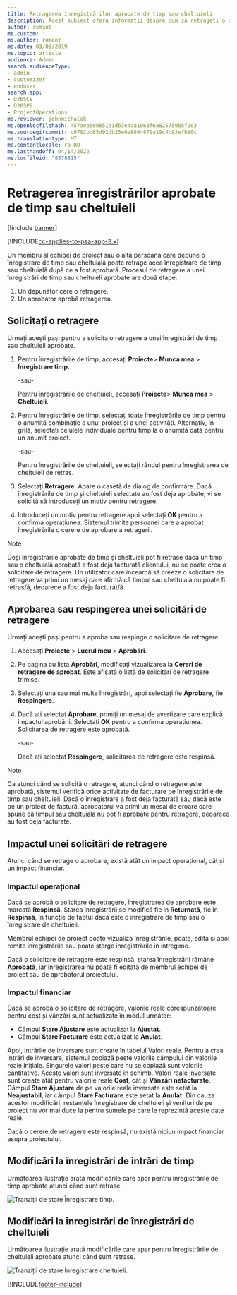 ```yaml
---
title: Retragerea înregistrărilor aprobate de timp sau cheltuieli
description: Acest subiect oferă informații despre cum să retrageți o operațiune de timp sau cheltuieli aprobată anterior.
author: rumant
ms.custom: ''
ms.author: rumant
ms.date: 03/08/2019
ms.topic: article
audience: Admin
search.audienceType:
- admin
- customizer
- enduser
search.app:
- D365CE
- D365PS
- ProjectOperations
ms.reviewer: johnmichalak
ms.openlocfilehash: 457aebb00851a1db3e4aa1068f6a825759b8f2e3
ms.sourcegitcommit: c0792bd65d92db25e0e8864879a19c4b93efb10c
ms.translationtype: MT
ms.contentlocale: ro-RO
ms.lasthandoff: 04/14/2022
ms.locfileid: "8578815"
---
```

# <a name="recall-approved-time-or-expense-entries"></a>Retragerea înregistrărilor aprobate de timp sau cheltuieli

[!include [banner](../includes/psa-now-project-operations.md)]

[!INCLUDE[cc-applies-to-psa-app-3.x](../includes/cc-applies-to-psa-app-3x.md)]

Un membru al echipei de proiect sau o altă persoană care depune o înregistrare de timp sau cheltuială poate retrage acea înregistrare de timp sau cheltuială după ce a fost aprobată. Procesul de retragere a unei înregistrări de timp sau cheltuieli aprobate are două etape:

1. Un depunător cere o retragere.
2. Un aprobator aprobă retragerea.

## <a name="request-a-recall"></a>Solicitați o retragere

Urmați acești pași pentru a solicita o retragere a unei înregistrări de timp sau cheltuieli aprobate.

1. Pentru înregistrările de timp, accesați **Proiecte**\> **Munca mea** \> **Înregistrare timp**.

    -sau-

    Pentru înregistrările de cheltuieli, accesați **Proiecte**\> **Munca mea** \> **Cheltuieli**.

2. Pentru înregistrările de timp, selectați toate înregistrările de timp pentru o anumită combinație a unui proiect și a unei activități. Alternativ, în grilă, selectați celulele individuale pentru timp la o anumită dată pentru un anumit proiect.

    -sau-

    Pentru înregistrările de cheltuieli, selectați rândul pentru înregistrarea de cheltuieli de retras.

3. Selectați **Retragere**. Apare o casetă de dialog de confirmare. Dacă înregistrările de timp și cheltuieli selectate au fost deja aprobate, vi se solicită să introduceți un motiv pentru retragere.
4. Introduceți un motiv pentru retragere apoi selectați **OK** pentru a confirma operațiunea. Sistemul trimite persoanei care a aprobat înregistrările o cerere de aprobare a retragerii.

> [!NOTE]
> Deși înregistrările aprobate de timp și cheltuieli pot fi retrase dacă un timp sau o cheltuială aprobată a fost deja facturată clientului, nu se poate crea o solicitare de retragere. Un utilizator care încearcă să creeze o solicitare de retragere va primi un mesaj care afirmă că timpul sau cheltuiala nu poate fi retras/ă, deoarece a fost deja facturat/ă.

## <a name="approve-or-reject-a-recall-request"></a>Aprobarea sau respingerea unei solicitări de retragere

Urmați acești pași pentru a aproba sau respinge o solicitare de retragere.

1. Accesați **Proiecte** \> **Lucrul meu** \> **Aprobări**.
2. Pe pagina cu lista **Aprobări**, modificați vizualizarea la **Cereri de retragere de aprobat**. Este afișată o listă de solicitări de retragere trimise.
3. Selectați una sau mai multe înregistrări, apoi selectați fie **Aprobare**, fie **Respingere**.
4. Dacă ați selectat **Aprobare**, primiți un mesaj de avertizare care explică impactul aprobării. Selectați **OK** pentru a confirma operațiunea. Solicitarea de retragere este aprobată.

    -sau-

    Dacă ați selectat **Respingere**, solicitarea de retragere este respinsă.

> [!NOTE]
> Ca atunci când se solicită o retragere, atunci când o retragere este aprobată, sistemul verifică orice activitate de facturare pe înregistrările de timp sau cheltuieli. Dacă o înregistrare a fost deja facturată sau dacă este pe un proiect de factură, aprobatorul va primi un mesaj de eroare care spune că timpul sau cheltuiala nu pot fi aprobate pentru retragere, deoarece au fost deja facturate.

## <a name="impact-of-a-recall-request"></a>Impactul unei solicitări de retragere

Atunci când se retrage o aprobare, există atât un impact operațional, cât și un impact financiar.

### <a name="operational-impact"></a>Impactul operațional

Dacă se aprobă o solicitare de retragere, înregistrarea de aprobare este marcată **Respinsă**. Starea înregistrării se modifică fie în **Returnată**, fie în **Respinsă**, în funcție de faptul dacă este o înregistrare de timp sau o înregistrare de cheltuieli.

Membrul echipei de proiect poate vizualiza înregistrările, poate, edita și apoi remite înregistrările sau poate șterge înregistrările în întregime.

Dacă o solicitare de retragere este respinsă, starea înregistrării rămâne **Aprobată**, iar înregistrarea nu poate fi editată de membrul echipei de proiect sau de aprobatorul proiectului.

### <a name="financial-impact"></a>Impactul financiar

Dacă se aprobă o solicitare de retragere, valorile reale corespunzătoare pentru cost și vânzări sunt actualizate în modul următor:

- Câmpul **Stare Ajustare** este actualizat la **Ajustat**.
- Câmpul **Stare Facturare** este actualizat la **Anulat**.

Apoi, intrările de inversare sunt create în tabelul Valori reale. Pentru a crea intrări de inversare, sistemul copiază peste valorile câmpului din valorile reale inițiale. Singurele valori peste care nu se copiază sunt valorile cantitative. Aceste valori sunt inversate în schimb. Valori reale inversate sunt create atât pentru valorile reale **Cost**, cât și **Vânzări nefacturate**. Câmpul **Stare Ajustare** de pe valorile reale inversate este setat la **Neajustabil**, iar câmpul **Stare Facturare** este setat la **Anulat.** Din cauza acestor modificări, restanțele înregistrare de cheltuieli și venituri de pe proiect nu vor mai duce la pentru sumele pe care le reprezintă aceste date reale.

Dacă o cerere de retragere este respinsă, nu există niciun impact financiar asupra proiectului.

## <a name="changes-to-time-entry-records"></a>Modificări la înregistrări de intrări de timp

Următoarea ilustrație arată modificările care apar pentru înregistrările de timp aprobate atunci când sunt retrase.

![Tranziții de stare Înregistrare timp.](media/TimeEntryStateTransitions.png)

## <a name="changes-to-expense-entry-records"></a>Modificări la înregistrări de înregistrări de cheltuieli

Următoarea ilustrație arată modificările care apar pentru înregistrările de cheltuieli aprobate atunci când sunt retrase.

![Tranziții de stare Înregistrare cheltuieli.](media/ExpenseEntryStateTransitions.png)


[!INCLUDE[footer-include](../includes/footer-banner.md)]
